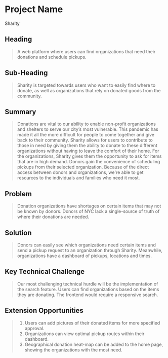# Project Name #
  Sharity

## Heading ##
   > A web platform where users can find organizations that need their donations and schedule pickups.

## Sub-Heading ##
   > Sharity is targeted towards users who want to easily find where to donate, as well as organizations that rely on donated goods from the community. 
  
## Summary ##
   > Donations are vital to our ability to enable non-profit organizations and shelters to serve our city’s most vulnerable. This pandemic has made it all the more difficult for people to come together and give back to their community. Sharity allows for users to contribute to those in need by giving them the ability to donate to these different organizations without having to leave the comfort of their home. For the organizations, Sharity gives them the opportunity to ask for items that are in high demand. Donors gain the convenience of scheduling pickups from their selected organization. Because of the direct access between donors and organizations, we're able to get resources to the individuals and families who need it most.


## Problem ##
   > Donation organizations have shortages on certain items that may not be known by donors. Donors of NYC lack a single-source of truth of where their donations are needed.

## Solution ##
   > Donors can easily see which organizations need certain items and send a pickup request to an organization through Sharity. Meanwhile, organizations have a dashboard of pickups, locations and times. 
    

## Key Technical Challenge ##
   > Our most challenging technical hurdle will be the implementation of the search feature. Users can find organizations based on the items they are donating. The frontend would require a responsive search.
  
## Extension Opportunities ##
   > 1. Users can add pictures of their donated items for more specified approval. 
   > 2. Organizations can view optimal pickup routes within their dashboard. 
   > 3. Geographical donation heat-map can be added to the home page, showing the organizations with the most need.
